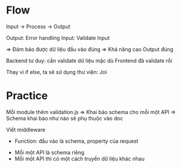 # Flow
Input -> Process -> Output

Output: Error handling
Input: Validate Input

=> Đảm bảo được dữ liệu đầu vào đúng
=> Khả năng cao Output đúng

Backend tư duy: cần validate dữ liệu mặc dù Frontend đã validate rồi

Thay vì if else, ta sẽ sử dụng thư viện: Joi

# Practice
Mỗi module thêm validation.js => Khai báo schema cho mỗi một API => Schema khai báo như nào sẽ phụ thuộc vào doc

Viết middleware
- Function: đầu vào là schema, property của request
+ Mỗi một API là schema riêng
+ Mỗi một API thì có một cách truyền dữ liệu khác nhau 